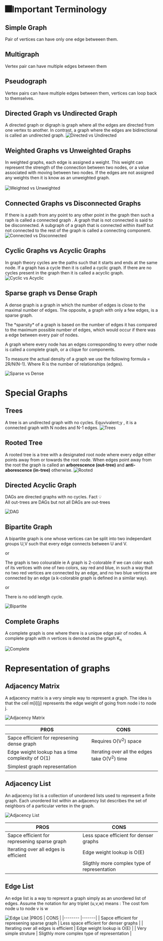 # :fireworks:Important Terminology

## Simple Graph 
Pair of vertices can have only one edge betweeen them.
## Multigraph
Vertex pair can have multiple edges between them
##  Pseudograph
Vertex pairs can have multiple edges between them, vertices can loop back to themselves.

## Directed Graph  vs Undirected Graph
A directed graph or digraph is graph where all the edges are directed from one vertex to another. In contrast, a graph where the edges are bidirectional is called an undirected graph.
![Directed vs Undirected ](/AAD_proj_png/Directed_.jpg "Text to show on mouseover")


## Weighted Graphs vs Unweighted Graphs
In weighted graphs, each edge is assigned a weight. This weight can represent the strength of the connection between two nodes, or a value associated with moving between two nodes. If the edges are not assigned any weights then it is know as an unweighted graph. <br><br>
![Weighted vs Unweighted ](/AAD_proj_png/Weighted_.png "Text to show on mouseover")


## Connected Graphs vs  Disconnected Graphs
If there is a path from any point to any other point in the graph then such a raph is called a connected graph . A graph that is not connected is said to be disconnected.
A subgraph of a graph that is connected within itself but not connected to the rest of the graph  is called a connecting component.
![Connected vs Disconnected ](/AAD_proj_png/Connected_.png "Text to show on mouseover")


## Cyclic Graphs vs Acyclic Graphs
In graph theory cycles are the paths such that it starts and ends at the same node. If a graph has a cycle then it is called a cyclic graph. If there are no cycles present in the graph then it is called a acyclic graph.
![Cyclic vs Acyclic ](/AAD_proj_png/Cyclic_.jpg "Text to show on mouseover")

## Sparse graph vs Dense Graph 
<p>A dense graph is a graph in which the number of edges is close to the maximal number of edges. The opposite, a graph with only a few edges, is a sparse graph. </p>

<p>The *sparsity* of a graph is based on the number of edges it has compared to the maximum possible number of edges, which would occur if there was a edge between every pair of nodes.</p>

<p>A graph where every node has an edges corresponding to every other node is called a complete graph, or a clique for components.</p>

<p>To measure the actual density of a graph we use the following formula = 2R/N(N-1). Where R is the number of relationships (edges).</p>

![Sparse vs Dense ](/AAD_proj_png/Sparse_.jpg "Text to show on mouseover")


# Special Graphs 

## Trees
A tree is an undirected graph with no cycles. Equvivalent;y , it is a connected graph with N nodes and N-1 edges.
![Trees ](/AAD_proj_png/Trees.jpg "Text to show on mouseover")
## Rooted Tree
A rooted tree is a tree with a designated root node where every edge either points away from or towards the root node. When edges point away from the root the graph is called an <b> arborescence (out-tree) </b> and <b>anti-aborescence (in-tree)</b> otherwise.
![Rooted ](/AAD_proj_png/Rooted.png "Text to show on mouseover")

## Directed Acyclic Graph
DAGs are directed graphs with no cycles.
Fact :bulb: <br>
All out-trees are DAGs but not all DAGs are out-trees

![DAG ](/AAD_proj_png/DAG.jpg "Text to show on mouseover")

## Bipartite Graph
<p>A bipartite graph is one whose vertices can be split into two independant groups U,V such that every edge connects between U and V. </p> or
<p>The graph is two colourable ie A graph is 2-colorable if we can color each of its vertices with one of two colors, say red and blue, in such a way that no two red vertices are connected by an edge, and no two blue vertices are connected by an edge (a k-colorable graph is defined in a similar way). </p> or <p> There is no odd length cycle. </p>

![Bipartite ](/AAD_proj_png/Bipartite.jpg "Text to show on mouseover")

## Complete Graphs
<p> A complete graph is one where there is a unique edge pair of nodes. A complete graph with n vertices is denoted as the graph K<sub>n</sub></p>

![Complete](/AAD_proj_png/Complete.jpg "Text to show on mouseover")

# Representation of graphs

## Adjacency Matrix

<p> A adjacency matrix is a very simple way to represent a graph. The idea is that the cell m[i][j] represents the edge weight of going from node i to node j.</p>

![Adjacency Matrix](/AAD_proj_png/Adj_Matrix.jpg "Text to show on mouseover")

|PROS     | CONS  |
|-------- |-------|
| Sapce efficient for represening dense graph     |  Requires O(V<sup>2</sup>) space                        |
| Edge weight lookup has a time complexity of O(1)|  Iterating over all the edges take O(V<sup>2</sup>) time|
| Simplest graph representation                   |                                                         |
## Adjacency List
<p>An adjacency list is a collection of unordered lists used to represent a finite graph. Each unordered list within an adjacency list describes the set of neighbors of a particular vertex in the graph.</p>

![Adjacency List](/AAD_proj_png/Adj_List.jpg "Text to show on mouseover")

|PROS     | CONS  |
|-------- |-------|
| Sapce efficient for represening sparse graph     |  Less space efficient for denser graphs         |
| Iterating over all edges is efficient            |         Edge weight lookup is O(E)              |
|                                                  |    Sligthly more complex type of representation |
## Edge List
<p>An edge list is a way to represnt a graph simply as an unordered list of edges. Assume the notation for any triplet (u,v,w) means : The cost fom node u to node v is w </p>

![Edge List](/AAD_proj_png/Edge_List.jpg "Text to show on mouseover")
|PROS     | CONS  |
|-------- |-------|
| Sapce efficient for represening sparse graph     |  Less space efficient for denser graphs         |
| Iterating over all edges is efficient            |         Edge weight lookup is O(E)              |
| Very simple struture                             |    Sligthly more complex type of representation |

